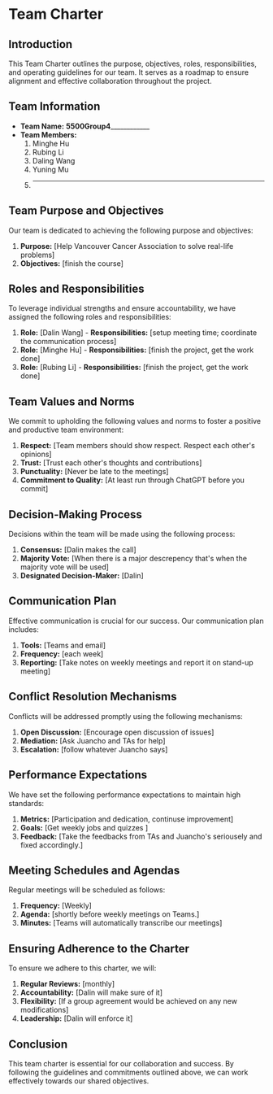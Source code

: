 # Team Charter

## Introduction
This Team Charter outlines the purpose, objectives, roles, responsibilities, and operating guidelines for our team. 
It serves as a roadmap to ensure alignment and effective collaboration throughout the project.

## Team Information
- **Team Name:** __5500Group4______________
- **Team Members:**
  1. Minghe Hu
  2. Rubing Li
  3. Daling Wang
  4. Yuning Mu
  5. _________________________

## Team Purpose and Objectives
Our team is dedicated to achieving the following purpose and objectives:
1. **Purpose:** [Help Vancouver Cancer Association to solve real-life problems]
2. **Objectives:** [finish the course]

## Roles and Responsibilities
To leverage individual strengths and ensure accountability, we have assigned the following roles and responsibilities:
1. **Role:** [Dalin Wang] - **Responsibilities:** [setup meeting time; coordinate the communication process]
2. **Role:** [Minghe Hu] - **Responsibilities:** [finish the project, get the work done]
3. **Role:** [Rubing Li] - **Responsibilities:** [finish the project, get the work done]

## Team Values and Norms
We commit to upholding the following values and norms to foster a positive and productive team environment:
1. **Respect:** [Team members should show respect. Respect each other's opinions]
2. **Trust:** [Trust each other's thoughts and contributions]
3. **Punctuality:** [Never be late to the meetings]
4. **Commitment to Quality:** [At least run through ChatGPT before you commit]

## Decision-Making Process
Decisions within the team will be made using the following process:
1. **Consensus:** [Dalin makes the call]
2. **Majority Vote:** [When there is a major descrepency that's when the majority vote will be used]
3. **Designated Decision-Maker:** [Dalin]

## Communication Plan
Effective communication is crucial for our success. Our communication plan includes:
1. **Tools:** [Teams and email]
2. **Frequency:** [each week]
3. **Reporting:** [Take notes on weekly meetings and report it on stand-up meeting]

## Conflict Resolution Mechanisms
Conflicts will be addressed promptly using the following mechanisms:
1. **Open Discussion:** [Encourage open discussion of issues]
2. **Mediation:** [Ask Juancho and TAs for help]
3. **Escalation:** [follow whatever Juancho says]

## Performance Expectations
We have set the following performance expectations to maintain high standards:
1. **Metrics:** [Participation and dedication, continuse improvement]
2. **Goals:** [Get weekly jobs and quizzes ]
3. **Feedback:** [Take the feedbacks from TAs and Juancho's seriousely and fixed accordingly.]

## Meeting Schedules and Agendas
Regular meetings will be scheduled as follows:
1. **Frequency:** [Weekly]
2. **Agenda:** [shortly before weekly meetings on Teams.]
3. **Minutes:** [Teams will automatically transcribe our meetings]

## Ensuring Adherence to the Charter
To ensure we adhere to this charter, we will:
1. **Regular Reviews:** [monthly]
2. **Accountability:** [Dalin will make sure of it]
3. **Flexibility:** [If a group agreement would be achieved on any new modifications]
4. **Leadership:** [Dalin will enforce it]

## Conclusion
This team charter is essential for our collaboration and success. 
By following the guidelines and commitments outlined above, we can work effectively towards our shared objectives.
